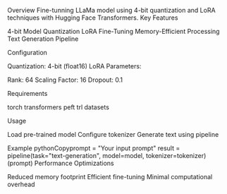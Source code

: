 Overview
Fine-tunning LLaMa model using 4-bit quantization and LoRA techniques with Hugging Face Transformers.
Key Features

4-bit Model Quantization
LoRA Fine-Tuning
Memory-Efficient Processing
Text Generation Pipeline

Configuration

Quantization: 4-bit (float16)
LoRA Parameters:

Rank: 64
Scaling Factor: 16
Dropout: 0.1



Requirements

torch
transformers
peft
trl
datasets

Usage

Load pre-trained model
Configure tokenizer
Generate text using pipeline

Example
pythonCopyprompt = "Your input prompt"
result = pipeline(task="text-generation", model=model, tokenizer=tokenizer)(prompt)
Performance Optimizations

Reduced memory footprint
Efficient fine-tuning
Minimal computational overhead
